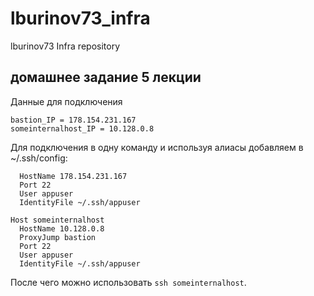 # lburinov73_infra
lburinov73 Infra repository

## домашнее задание 5 лекции
Данные для подключения
```
bastion_IP = 178.154.231.167
someinternalhost_IP = 10.128.0.8
```

Для подключения в одну команду и используя алиасы добавляем в ~/.ssh/config:
```Host bastion
  HostName 178.154.231.167
  Port 22
  User appuser
  IdentityFile ~/.ssh/appuser

Host someinternalhost
  HostName 10.128.0.8
  ProxyJump bastion
  Port 22
  User appuser
  IdentityFile ~/.ssh/appuser
```
После чего можно использовать `ssh someinternalhost`.


